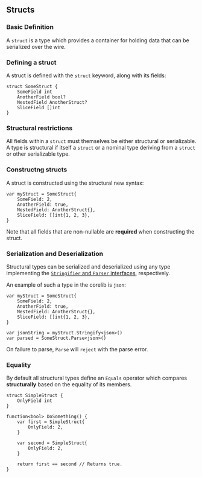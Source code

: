## Structs

### Basic Definition

A `struct` is a type which provides a container for holding data that can be serialized over the wire.

### Defining a struct

A struct is defined with the `struct` keyword, along with its fields:

```seru
struct SomeStruct {
	SomeField int
	AnotherField bool?
	NestedField AnotherStruct?
	SliceField []int
}
```

### Structural restrictions

All fields within a `struct` must themselves be either structural or serializable. A type is structural if itself a `struct` or a nominal type deriving from a `struct` or other serializable type.

### Constructng structs

A struct is constructed using the structural new syntax:

```seru
var myStruct = SomeStruct{
	SomeField: 2,
	AnotherField: true,
	NestedField: AnotherStruct{},
	SliceField: []int{1, 2, 3},
}
```

Note that all fields that are non-nullable are **required** when constructing the struct.

### Serialization and Deserialization

Structural types can be serialized and deserialized using any type implementing the [`Stringifier` and `Parser` interfaces](https://github.com/Serulian/corelib/blob/master/serialization.seru), respectively.

An example of such a type in the corelib is `json`:

```seru
var myStruct = SomeStruct{
	SomeField: 2,
	AnotherField: true,
	NestedField: AnotherStruct{},
	SliceField: []int{1, 2, 3},
}

var jsonString = myStruct.Stringify<json>()
var parsed = SomeStruct.Parse<json>()
``` 

On failure to parse, `Parse` will `reject` with the parse error.

### Equality

By default all structural types define an `Equals` operator which compares **structurally** based on the equality of its members.

```seru
struct SimpleStruct {
	OnlyField int
}

function<bool> DoSomething() {
	var first = SimpleStruct{
		OnlyField: 2,
	}

	var second = SimpleStruct{
		OnlyField: 2,
	}

	return first == second // Returns true.
}
```